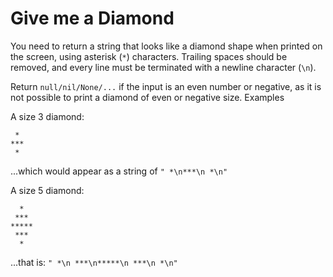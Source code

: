 # Give me a Diamond

You need to return a string that looks like a diamond shape when printed on the screen, using asterisk (```*```) characters. Trailing spaces should be removed, and every line must be terminated with a newline character (```\n```).

Return ```null/nil/None/...``` if the input is an even number or negative, as it is not possible to print a diamond of even or negative size.
Examples

A size 3 diamond:
```
 *
***
 *
```
...which would appear as a string of ```" *\n***\n *\n"```

A size 5 diamond:
```
  *
 ***
*****
 ***
  *
```
...that is: ```" *\n ***\n*****\n ***\n *\n"```
